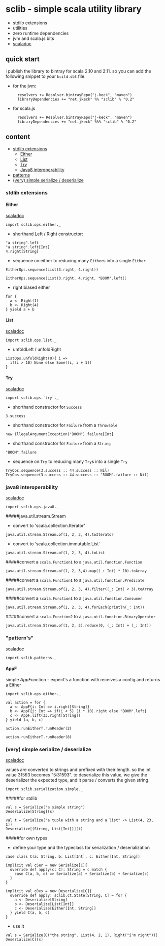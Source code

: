 # sclib - simple scala utility library

  - stdlib extensions
  - utilities
  - zero runtime dependencies
  - jvm and scala.js bits
  - [scaladoc](http://j-keck.github.io/sclib/latest/api/)

## quick start 

i publish the library to bintray for scala 2.10 and 2.11.
so you can add the following snippet to your `build.sbt` file.

- for the jvm:

        resolvers += Resolver.bintrayRepo("j-keck", "maven")
        libraryDependencies += "net.jkeck" %% "sclib" % "0.2"

- for scala.js

        resolvers += Resolver.bintrayRepo("j-keck", "maven")
        libraryDependencies += "net.jkeck" %%% "sclib" % "0.2"


## content

   - [stdlib extensions](#stdlib-extensions)
     - [Either](#either)
     - [List](#list)
     - [Try](#try)
     - [Java8 interoperability](#java8-interoperability)
   - [patterns](#patterns)
   - [(very) simple serialize / deserialize](#very-simple-serialize--deserialize)   


### stdlib extensions

#### Either
[scaladoc](http://j-keck.github.io/sclib/latest/api/#sclib.ops.either$)

```tut:silent:reset
import sclib.ops.either._
```

  - shorthand Left / Right constructor:
```tut
"a string".left
"a string".left[Int] 
4.right[String]
```

  - sequence on either to reducing many `Either`s into a single `Either`
```tut
EitherOps.sequence(List(3.right, 4.right))

EitherOps.sequence(List(3.right, 4.right, "BOOM".left))
```
   
  - right biased either
```tut
for {
  a <- Right(1)
  b <- Right(4)
} yield a + b
```

#### List
[scaladoc](http://j-keck.github.io/sclib/latest/api/#sclib.ops.list$)

```tut:silent:reset
import sclib.ops.list._
```

  - unfoldLeft / unfoldRight
```tut
ListOps.unfoldRight(0){ i =>
  if(i > 10) None else Some((i, i + 1))
}
```

#### Try
[scaladoc](http://j-keck.github.io/sclib/latest/api/#sclib.ops.try$)

```tut:silent:reset
import sclib.ops.`try`._
```

  - shorthand constructor for `Success`
```tut
3.success
```
  
  - shorthand constructor for `Failure` from a `Throwable`
```tut
new IllegalArgumentException("BOOM").failure[Int]
```

  - shorthand constructor for `Failure` from a `String`
```tut
"BOOM".failure
```

  - sequence on `Try` to reducing many `Try`s into a single `Try`
```tut
TryOps.sequence(3.success :: 44.success :: Nil)
TryOps.sequence(3.success :: 44.success :: "BOOM".failure :: Nil)
```

### java8 interoperability
[scaladoc](http://j-keck.github.io/sclib/latest/api/#sclib.ops.java8$)

```tut:silent:reset
import sclib.ops.java8._
```

#####java.util.stream.Stream

  - convert to 'scala.collection.Iterator'
```tut
java.util.stream.Stream.of(1, 2, 3, 4).toIterator
```
  - convert to 'scala.collection.immutable.List'
```tut
java.util.stream.Stream.of(1, 2, 3, 4).toList
```

#####convert a `scala.Function1` to a `java.util.function.Function`
```tut
java.util.stream.Stream.of(1, 2, 3,4).map((_: Int) * 10).toArray
```

#####convert a `scala.Function1` to a `java.util.function.Predicate`
```tut
java.util.stream.Stream.of(1, 2, 3, 4).filter((_: Int) < 3).toArray
```

#####convert a `scala.Function1` to a `java.util.function.Consumer`
```tut
java.util.stream.Stream.of(1, 2, 3, 4).forEach(println(_: Int))
```

#####convert a `scala.Function2` to a `java.util.function.BinaryOperator`
```tut
java.util.stream.Stream.of(1, 2, 3).reduce(0, (_: Int) + (_: Int))
```


### "pattern's"
[scaladoc](http://j-keck.github.io/sclib/latest/api/#sclib.patterns.package)

```tut:silent:reset
import sclib.patterns._
```

#### AppF

simple *AppF*unction - expect's a function with receives a config and returns a Either

```tut
import sclib.ops.either._

val action = for {
  a <- AppF{i: Int => i.right[String]}
  b <- AppF{i: Int => if(i < 5) (i * 10).right else "BOOM".left}
  c <- AppF.lift(33.right[String])
} yield (a, b, c)

action.runEitherT.runReader(2)

action.runEitherT.runReader(8)
```

### (very) simple serialize / deserialize
[scaladoc](http://j-keck.github.io/sclib/latest/api/#sclib.serialization.simple.package)

values are converted to strings and prefixed with their length.
so the int value 31593 becomes "5:31593". to deserialize this value,
we give the deserializer the expected type, and it parse / converts the given string.


```tut:silent:reset
import sclib.serialization.simple._
```

#####for stdlib
  
```tut
val s = Serialize("a simple string")
Deserialize[String](s)

val t = Serialize("a tuple with a string and a list" -> List(4, 23, 1))
Deserialize[(String, List[Int])](t)
```

#####for own types
  
  - define your type and the typeclass for serialization / deserialization
  
```tut:silent
case class C(a: String, b: List[Int], c: Either[Int, String])

implicit val cSer = new Serialize[C]{
  override def apply(c: C): String = c match {
    case C(a, b, c) => Serialize(a) + Serialize(b) + Serialize(c)
  }
}

implicit val cDes = new Deserialize[C]{
  override def apply: sclib.ct.State[String, C] = for {
    a <- Deserialize[String]
    b <- Deserialize[List[Int]]
    c <- Deserialize[Either[Int, String]]
  } yield C(a, b, c)
}
```

  - use it
```tut
val s = Serialize(C("the string", List(4, 2, 1), Right("i'm right")))
Deserialize[C](s)
```
